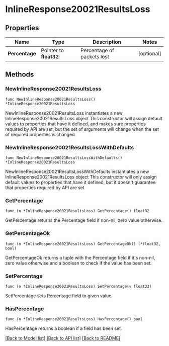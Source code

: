 # InlineResponse20021ResultsLoss

## Properties

Name | Type | Description | Notes
------------ | ------------- | ------------- | -------------
**Percentage** | Pointer to **float32** | Percentage of packets lost | [optional] 

## Methods

### NewInlineResponse20021ResultsLoss

`func NewInlineResponse20021ResultsLoss() *InlineResponse20021ResultsLoss`

NewInlineResponse20021ResultsLoss instantiates a new InlineResponse20021ResultsLoss object
This constructor will assign default values to properties that have it defined,
and makes sure properties required by API are set, but the set of arguments
will change when the set of required properties is changed

### NewInlineResponse20021ResultsLossWithDefaults

`func NewInlineResponse20021ResultsLossWithDefaults() *InlineResponse20021ResultsLoss`

NewInlineResponse20021ResultsLossWithDefaults instantiates a new InlineResponse20021ResultsLoss object
This constructor will only assign default values to properties that have it defined,
but it doesn't guarantee that properties required by API are set

### GetPercentage

`func (o *InlineResponse20021ResultsLoss) GetPercentage() float32`

GetPercentage returns the Percentage field if non-nil, zero value otherwise.

### GetPercentageOk

`func (o *InlineResponse20021ResultsLoss) GetPercentageOk() (*float32, bool)`

GetPercentageOk returns a tuple with the Percentage field if it's non-nil, zero value otherwise
and a boolean to check if the value has been set.

### SetPercentage

`func (o *InlineResponse20021ResultsLoss) SetPercentage(v float32)`

SetPercentage sets Percentage field to given value.

### HasPercentage

`func (o *InlineResponse20021ResultsLoss) HasPercentage() bool`

HasPercentage returns a boolean if a field has been set.


[[Back to Model list]](../README.md#documentation-for-models) [[Back to API list]](../README.md#documentation-for-api-endpoints) [[Back to README]](../README.md)


